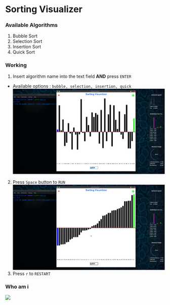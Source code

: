 # Sorting Visualizer

### Available Algorithms
1. Bubble Sort
2. Selection Sort
3. Insertion Sort
4. Quick Sort

### Working 
1. Insert algorithm name into the text field **AND** press ` ENTER `
 + Available options :  ``
    bubble, selection, insertion, quick
    ``
    ![before](images/before.png)
2.  Press ` Space ` button to `RUN`
 ![after](images/after.png)
3.  Press `r` to `RESTART` 


### Who am i 
[<img src = "https://img.shields.io/badge/instagram-%23E4405F.svg?&style=for-the-badge&logo=instagram&logoColor=white">](https://www.instagram.com/___i_am_iron_man/?hl=en)
